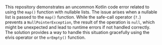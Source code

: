 This repository demonstrates an uncommon Kotlin code error related to using the `map()` function with nullable lists. The issue arises when a nullable list is passed to the `map()` function. While the safe-call operator (`?.`) prevents a `NullPointerException`, the result of the operation is `null`, which might be unexpected and lead to runtime errors if not handled correctly.  The solution provides a way to handle this situation gracefully using the elvis operator or the `orEmpty()` function.